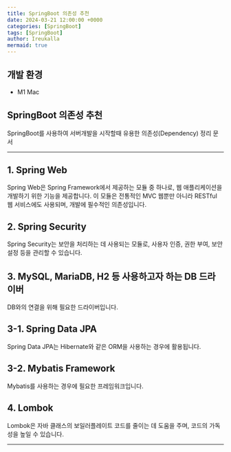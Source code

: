 ```yaml
---
title: SpringBoot 의존성 추천
date: 2024-03-21 12:00:00 +0000
categories: [SpringBoot]
tags: [SpringBoot]
author: Ireukalla
mermaid: true
---
```


## 개발 환경

- <span class="env-text">M1 Mac</span>

## SpringBoot 의존성 추천

SpringBoot를 사용하여 서버개발을 시작할때 유용한 의존성(Dependency) 정리 문서

---

## 1. Spring Web
Spring Web은 Spring Framework에서 제공하는 모듈 중 하나로, 웹 애플리케이션을 개발하기 위한 기능을 제공합니다. 이 모듈은 전통적인 MVC 웹뿐만 아니라 RESTful 웹 서비스에도 사용되며, 개발에 필수적인 의존성입니다.

## 2. Spring Security
Spring Security는 보안을 처리하는 데 사용되는 모듈로, 사용자 인증, 권한 부여, 보안 설정 등을 관리할 수 있습니다.

## 3. MySQL, MariaDB, H2 등 사용하고자 하는 DB 드라이버
DB와의 연결을 위해 필요한 드라이버입니다.

## 3-1. Spring Data JPA
Spring Data JPA는 Hibernate와 같은 ORM을 사용하는 경우에 활용됩니다.

## 3-2. Mybatis Framework
Mybatis를 사용하는 경우에 필요한 프레임워크입니다.

## 4. Lombok
Lombok은 자바 클래스의 보일러플레이트 코드를 줄이는 데 도움을 주며, 코드의 가독성을 높일 수 있습니다.

--- 
